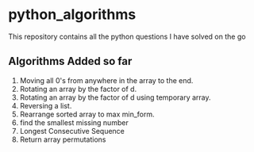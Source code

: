 # python_algorithms
This repository contains all the python questions I have solved on the go

## Algorithms Added so far
1. Moving all 0's from anywhere in the array to the end.
2. Rotating an array by the factor of d.
3. Rotating an array by the factor of d using temporary array.
4. Reversing a list.
5. Rearrange sorted array to max min_form.
6. find the smallest missing number
7. Longest Consecutive Sequence
8. Return array permutations
